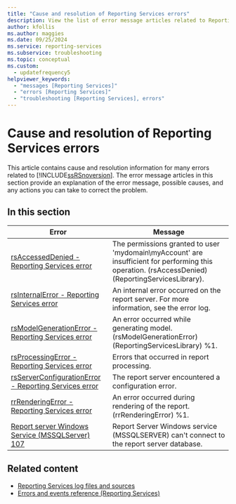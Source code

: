 ```yaml
---
title: "Cause and resolution of Reporting Services errors"
description: View the list of error message articles related to Reporting Services. Each article explains the error message, possible causes, and how to correct the problem.
author: kfollis
ms.author: maggies
ms.date: 09/25/2024
ms.service: reporting-services
ms.subservice: troubleshooting
ms.topic: conceptual
ms.custom:
  - updatefrequency5
helpviewer_keywords:
  - "messages [Reporting Services]"
  - "errors [Reporting Services]"
  - "troubleshooting [Reporting Services], errors"
---
```

# Cause and resolution of Reporting Services errors
  This article contains cause and resolution information for many errors related to [!INCLUDE[ssRSnoversion](../../includes/ssrsnoversion-md.md)]. The error message articles in this section provide an explanation of the error message, possible causes, and any actions you can take to correct the problem.  
  
## In this section  
  
|Error|Message|  
|-----------|-------------|  
|[rsAccessedDenied - Reporting Services error](../../reporting-services/troubleshooting/rsaccesseddenied-reporting-services-error.md)|The permissions granted to user 'mydomain\myAccount' are insufficient for performing this operation. (rsAccessDenied) (ReportingServicesLibrary).|  
|[rsInternalError - Reporting Services error](../../reporting-services/troubleshooting/rsinternalerror-reporting-services-error.md)|An internal error occurred on the report server. For more information, see the error log.|  
|[rsModelGenerationError - Reporting Services error](../../reporting-services/troubleshooting/rsmodelgenerationerror-reporting-services-error.md)|An error occurred while generating model. (rsModelGenerationError) (ReportingServicesLibrary) %1.|  
|[rsProcessingError - Reporting Services error](../../reporting-services/troubleshooting/rsprocessingerror-reporting-services-error.md)|Errors that occurred in report processing.|  
|[rsServerConfigurationError - Reporting Services error](../../reporting-services/troubleshooting/rsserverconfigurationerror-reporting-services-error.md)|The report server encountered a configuration error.|  
|[rrRenderingError - Reporting Services error](../../reporting-services/troubleshooting/rrrenderingerror-reporting-services-error.md)|An error occurred during rendering of the report. (rrRenderingError) %1.|  
|[Report server Windows Service &#40;MSSQLServer&#41; 107](../../reporting-services/troubleshooting/report-server-windows-service-mssqlserver-107.md)|Report Server Windows service (MSSQLSERVER) can't connect to the report server database.|  
  
## Related content

- [Reporting Services log files and sources](../../reporting-services/report-server/reporting-services-log-files-and-sources.md)
- [Errors and events reference &#40;Reporting Services&#41;](../../reporting-services/troubleshooting/errors-and-events-reference-reporting-services.md)
